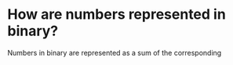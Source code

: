 # How are numbers represented in binary? 
Numbers in binary are represented as a sum of the corresponding 